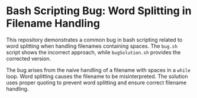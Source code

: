 # Bash Scripting Bug: Word Splitting in Filename Handling

This repository demonstrates a common bug in bash scripting related to word splitting when handling filenames containing spaces.  The `bug.sh` script shows the incorrect approach, while `bugSolution.sh` provides the corrected version.

The bug arises from the naive handling of a filename with spaces in a `while` loop.  Word splitting causes the filename to be misinterpreted.  The solution uses proper quoting to prevent word splitting and ensure correct filename handling.